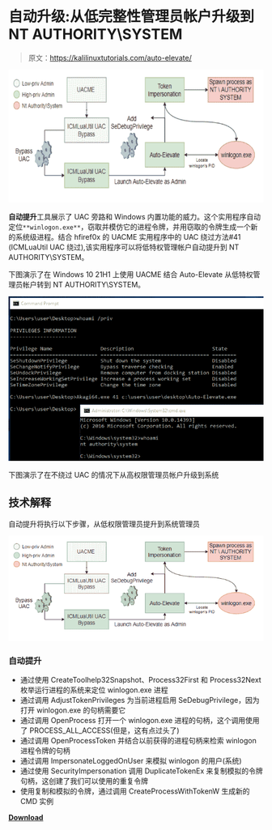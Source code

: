 # 自动升级:从低完整性管理员帐户升级到 NT AUTHORITY\SYSTEM

> 原文：<https://kalilinuxtutorials.com/auto-elevate/>

[![](img/4ec8c41a1b8daa2ac736ad1d2f4ed4ad.png)](https://blogger.googleusercontent.com/img/b/R29vZ2xl/AVvXsEhz7FY296rVP1VTMvYE8urUUiMdCVBaPWCp71So4IDNfbF2MYjgUOBeLDv6FqwmQii0ftOgEydNp1_JyxzNYHNDCIePzoQRnYEuRVO_R8cXL8wTghl-20ieXBkd659yoSQ7DchOWjH47pP9vrlLxHJvZFUNPnhKx7z0F-w6XQJpLReE6WBeKAH4BiDP/s728/5%20(1).png)

**自动提升**工具展示了 UAC 旁路和 Windows 内置功能的威力。这个实用程序自动定位`**winlogon.exe**`，窃取并模仿它的进程令牌，并用窃取的令牌生成一个新的系统级进程。结合 hfiref0x 的 UACME 实用程序中的 UAC 绕过方法#41 (ICMLuaUtil UAC 绕过),该实用程序可以将低特权管理帐户自动提升到 NT AUTHORITY\SYSTEM。

下图演示了在 Windows 10 21H1 上使用 UACME 结合 Auto-Elevate 从低特权管理员帐户转到 NT AUTHORITY\SYSTEM。

![](img/0057afd198d458d6ff1c986fa68b4ffb.png)

下图演示了在不绕过 UAC 的情况下从高权限管理员帐户升级到系统

## 技术解释

自动提升将执行以下步骤，从低权限管理员提升到系统管理员

![](img/2d8aa3551ed25d6c8729bb416a54e69c.png)

### 自动提升

*   通过使用 CreateToolhelp32Snapshot、Process32First 和 Process32Next 枚举运行进程的系统来定位 winlogon.exe 进程
*   通过调用 AdjustTokenPrivileges 为当前进程启用 SeDebugPrivilege，因为打开 winlogon.exe 的句柄需要它
*   通过调用 OpenProcess 打开一个 winlogon.exe 进程的句柄，这个调用使用了 PROCESS_ALL_ACCESS(但是，这有点过头了)
*   通过调用 OpenProcessToken 并结合以前获得的进程句柄来检索 winlogon 进程令牌的句柄
*   通过调用 ImpersonateLoggedOnUser 来模拟 winlogon 的用户(系统)
*   通过使用 SecurityImpersonation 调用 DuplicateTokenEx 来复制模拟的令牌句柄，这创建了我们可以使用的重复令牌
*   使用复制和模拟的令牌，通过调用 CreateProcessWithTokenW 生成新的 CMD 实例

[**Download**](https://github.com/FULLSHADE/Auto-Elevate)